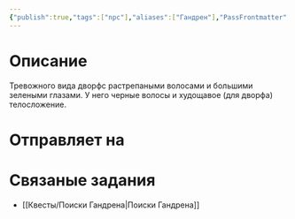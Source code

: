 ```yaml
---
{"publish":true,"tags":["npc"],"aliases":["Гандрен"],"PassFrontmatter":true,"created":"2025-04-02T15:12:45.448+03:00","updated":"2025-04-02T18:00:38.430+03:00"}
---
```


# Описание
Тревожного вида дворфс растрепаными волосами и большими зелеными глазами. У него черные волосы и худощавое (для дворфа) телосложение.

# Отправляет на


# Связаные задания

- [[Квесты/Поиски Гандрена\|Поиски Гандрена]]

